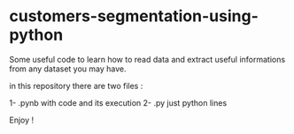 # customers-segmentation-using-python

Some useful code to learn how to read data and extract useful informations from any dataset you may have.

in this repository there are two files :

1- .pynb with code and its execution
2- .py just python lines

Enjoy !
